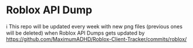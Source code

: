 # Roblox API Dump

ℹ️ This repo will be updated every week with new png files (previous ones will be deleted) when Roblox API Dumps gets updated by https://github.com/MaximumADHD/Roblox-Client-Tracker/commits/roblox/
